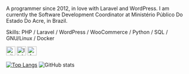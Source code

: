 A programmer since 2012, in love with Laravel and WordPress. I am currently the Software Development Coordinator at Ministério Público Do Estado Do Acre, in Brazil.

Skills: PHP / Laravel / WordPress / WooCommerce / Python / SQL / GNU/Linux / Docker

[<img src='https://cdn.jsdelivr.net/npm/simple-icons@3.0.1/icons/github.svg' alt='github' height='25'>](https://github.com/aneraojunior) [<img src='https://cdn.jsdelivr.net/npm/simple-icons@3.0.1/icons/linkedin.svg' alt='linkedin' height='25'>](https://www.linkedin.com/in/antonio-anerao/) [<img src='https://cdn.jsdelivr.net/npm/simple-icons@3.0.1/icons/docker.svg' alt='docker' height='25'>](https://hub.docker.com/u/antonioanerao)


[![Top Langs](https://github-readme-stats.vercel.app/api/top-langs/?username=aneraojunior)](https://github.com/anuraghazra/github-readme-stats)
 ![GitHub stats](https://github-readme-stats.vercel.app/api?username=aneraojunior&show_icons=true)  
